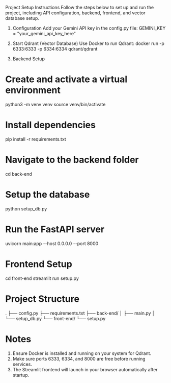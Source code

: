 Project Setup Instructions
Follow the steps below to set up and run the project, including API configuration, backend, frontend, and vector database setup.

1. Configuration
Add your Gemini API key in the config.py file:
GEMINI_KEY = "your_gemini_api_key_here"

2. Start Qdrant (Vector Database)
Use Docker to run Qdrant:
docker run -p 6333:6333 -p 6334:6334 qdrant/qdrant

3. Backend Setup

# Create and activate a virtual environment
python3 -m venv venv
source venv/bin/activate

# Install dependencies
pip install -r requirements.txt

# Navigate to the backend folder
cd back-end

# Setup the database
python setup_db.py

# Run the FastAPI server
uvicorn main:app --host 0.0.0.0 --port 8000


# Frontend Setup
cd front-end
streamlit run setup.py


# Project Structure
.
├── config.py
├── requirements.txt
├── back-end/
│   ├── main.py
│   └── setup_db.py
└── front-end/
    └── setup.py


# Notes
1. Ensure Docker is installed and running on your system for Qdrant.
2. Make sure ports 6333, 6334, and 8000 are free before running services.
3. The Streamlit frontend will launch in your browser automatically after startup.

